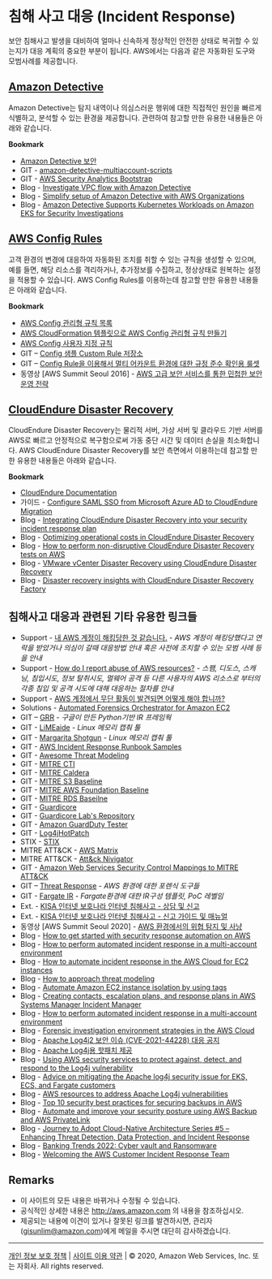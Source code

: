 # 침해 사고 대응 (Incident Response)

보안 침해사고 발생을 대비하여 얼마나 신속하게 정상적인 안전한 상태로 복귀할 수 있는지가 대응 계획의 중요한 부분이 됩니다. AWS에서는 다음과 같은 자동화된 도구와 모범사례를 제공합니다.

 
## [Amazon Detective](https://aws.amazon.com/ko/detective/?nc1=h_ls)

Amazon Detective는 탐지 내역이나 의심스러운 행위에 대한 직접적인 원인을 빠르게 식별하고, 분석할 수 있는 환경을 제공합니다. 관련하여 참고할 만한 유용한 내용들은 아래와 같습니다.

**Bookmark**

* [Amazon Detective 보안](https://docs.aws.amazon.com/ko_kr/detective/latest/adminguide/security.html)
* GIT - [amazon-detective-multiaccount-scripts](https://github.com/aws-samples/amazon-detective-multiaccount-scripts)
* GIT - [AWS Security Analytics Bootstrap](https://github.com/awslabs/aws-security-analytics-bootstrap)
* Blog - [Investigate VPC flow with Amazon Detective](https://aws.amazon.com/blogs/security/investigate-vpc-flow-with-amazon-detective/)
* Blog - [Simplify setup of Amazon Detective with AWS Organizations](https://aws.amazon.com/ko/blogs/security/simplify-setup-of-amazon-detective-with-aws-organizations/)
* Blog - [Amazon Detective Supports Kubernetes Workloads on Amazon EKS for Security Investigations](https://aws.amazon.com/blogs/aws/amazon-detective-supports-kubernetes-workloads-on-amazon-eks-for-security-investigations/)


## [AWS Config Rules](https://docs.aws.amazon.com/ko_kr/config/latest/developerguide/evaluate-config.html)

고객 환경의 변경에 대응하여 자동화된 조치를 취할 수 있는 규칙을 생성할 수 있으며, 예를 들면, 해당 리소스를 격리하거나, 추가정보를 수집하고, 정상상태로 원복하는 설정을 적용할 수 있습니다. AWS Config Rules를 이용하는데 참고할 만한 유용한 내용들은 아래와 같습니다.

**Bookmark**

* [AWS Config 관리형 규칙 목록](https://docs.aws.amazon.com/ko_kr/config/latest/developerguide/managed-rules-by-aws-config.html)
* [AWS CloudFormation 템플릿으로 AWS Config 관리형 규칙 만들기](https://docs.aws.amazon.com/ko_kr/config/latest/developerguide/aws-config-managed-rules-cloudformation-templates.html)
* [AWS Config 사용자 지정 규칙](https://docs.aws.amazon.com/ko_kr/config/latest/developerguide/evaluate-config_develop-rules.html)
* GIT – [Config 샘플 Custom Rule 저장소](https://github.com/awslabs/aws-config-rules)
* GIT – [Config Rule을 이용해서 멀티 어카운트 환경에 대한 규정 준수 확인용 룰셋](https://github.com/awslabs/aws-config-engine-for-compliance-as-code)
* 동영상 [AWS Summit Seoul 2016] - [AWS 고급 보안 서비스를 통한 민첩한 보안 운영 전략](https://www.youtube.com/watch?v=lRGJZThgk-Q)


## [CloudEndure Disaster Recovery](https://aws.amazon.com/ko/cloudendure-disaster-recovery/?nc1=h_ls)

CloudEndure Disaster Recovery는 물리적 서버, 가상 서버 및 클라우드 기반 서버를 AWS로 빠르고 안정적으로 복구함으로써 가동 중단 시간 및 데이터 손실을 최소화합니다. AWS CloudEndure Disaster Recovery를 보안 측면에서 이용하는데 참고할 만한 유용한 내용들은 아래와 같습니다.

**Bookmark**

* [CloudEndure Documentation](https://docs.cloudendure.com/CloudEndure%20Documentation.htm)
* 가이드 - [Configure SAML SSO from Microsoft Azure AD to CloudEndure Migration](https://docs.aws.amazon.com/ko_kr/prescriptive-guidance/latest/patterns/configure-saml-sso-from-microsoft-azure-ad-to-cloudendure-migration.html)
* Blog - [Integrating CloudEndure Disaster Recovery into your security incident response plan](https://aws.amazon.com/blogs/security/integrating-cloudendure-disaster-recovery-into-your-security-incident-response-plan/)
* Blog - [Optimizing operational costs in CloudEndure Disaster Recovery](https://aws.amazon.com/blogs/storage/optimizing-operational-costs-in-cloudendure-disaster-recovery/)
* Blog - [How to perform non-disruptive CloudEndure Disaster Recovery tests on AWS](https://aws.amazon.com/blogs/storage/how-to-perform-non-disruptive-cloudendure-disaster-recovery-tests-on-aws/)
* Blog - [VMware vCenter Disaster Recovery using CloudEndure Disaster Recovery](https://aws.amazon.com/blogs/storage/vmware-vcenter-disaster-recovery-using-cloudendure-disaster-recovery/)
* Blog - [Disaster recovery insights with CloudEndure Disaster Recovery Factory](https://aws.amazon.com/blogs/storage/disaster-recovery-insights-with-cloudendure-disaster-recovery-factory/)
 
 
## 침해사고 대응과 관련된 기타 유용한 링크들

* Support - [내 AWS 계정이 해킹당한 것 같습니다.](https://aws.amazon.com/ko/premiumsupport/knowledge-center/potential-account-compromise/) _- AWS 계정이 해킹당했다고 연락을 받았거나 의심이 갈때 대응방법 안내 혹은 사전에 조치할 수 있는 모범 사례 등을 안내_
* Support - [How do I report abuse of AWS resources?](https://aws.amazon.com/ko/premiumsupport/knowledge-center/report-aws-abuse/?nc1=h_ls) _- 스팸, 디도스, 스캐닝, 침입시도, 정보 탈취시도, 멀웨어 공격 등 다른 사용자의 AWS 리소스로 부터의 각종 침입 및 공격 시도에 대해 대응하는 절차를 안내_
* Support - [AWS 계정에서 무단 활동이 발견되면 어떻게 해야 합니까?](https://aws.amazon.com/ko/premiumsupport/knowledge-center/potential-account-compromise/)
* Solutions - [Automated Forensics Orchestrator for Amazon EC2](https://aws.amazon.com/solutions/implementations/automated-forensics-orchestrator-for-amazon-ec2/?did=sl_card&trk=sl_card)
* GIT – [GRR](https://github.com/google/grr) _- 구글이 만든 Python기반 IR 프레임웍_
* GIT - [LiMEaide](https://kd8bny.github.io/LiMEaide/) _- Linux 메모리 캡춰 툴_
* GIT - [Margarita Shotgun](https://github.com/ThreatResponse/margaritashotgun) _- Linux 메모리 캡춰 툴_
* GIT - [AWS Incident Response Runbook Samples](https://github.com/aws-samples/aws-incident-response-runbooks)
* GIT - [Awesome Threat Modeling](https://github.com/hysnsec/awesome-threat-modelling#threat-model-examples)
* GIT - [MITRE CTI](https://github.com/mitre/cti)
* GIT - [MITRE Caldera](https://github.com/mitre/caldera)
* GIT - [MITRE S3 Baseline](https://github.com/mitre/aws-s3-baseline)
* GIT - [MITRE AWS Foundation Baseline](https://github-dotcom.gateway.web.tr/mitre/aws-foundations-cis-baseline)
* GIT - [MITRE RDS Baseilne](https://github-dotcom.gateway.web.tr/mitre/aws-rds-crunchy-data-postgresql-9-stig-baseline)
* GIT - [Guardicore](https://github.com/guardicore/monkey)
* GIT - [Guardicore Lab's Repository](https://github.com/guardicore/labs_campaigns)
* GIT - [Amazon GuardDuty Tester](https://github.com/awslabs/amazon-guardduty-tester)
* GIT - [Log4jHotPatch](https://github.com/corretto/hotpatch-for-apache-log4j2)
* STIX - [STIX](https://oasis-open.github.io/cti-documentation/stix/intro.html)
* MITRE ATT&CK - [AWS Matrix](https://attack.mitre.org/matrices/enterprise/cloud/aws/)
* MITRE ATT&CK - [Att&ck Nivigator](https://mitre-attack.github.io/attack-navigator/enterprise/)
* GIT - [Amazon Web Services Security Control Mappings to MITRE ATT&CK](https://center-for-threat-informed-defense.github.io/security-stack-mappings/AWS/README.html#contents)
* GIT – [Threat Response](https://github.com/ThreatResponse) _- AWS 환경에 대한 포렌식 도구들_
* GIT - [Fargate IR](https://github.com/andrewkrug/fargate-ir) _- Fargate환경에 대한 IR구성 템플릿, PoC 레벨임_
* Ext. - [KISA 인터넷 보호나라 인터넷 침해사고 - 상담 및 신고](https://www.boho.or.kr/consult/hacking.do)
* Ext. - [KISA 인터넷 보호나라 인터넷 침해사고 - 신고 가이드 및 매뉴얼](https://www.krcert.or.kr/data/guideView.do?bulletin_writing_sequence=27050)
* 동영상 [AWS Summit Seoul 2020] - [AWS 환경에서의 위협 탐지 및 사냥](https://www.youtube.com/watch?v=iPKaylieTV8&t=46s)
* Blog - [How to get started with security response automation on AWS](https://aws.amazon.com/blogs/security/how-get-started-security-response-automation-aws/)
* Blog - [How to perform automated incident response in a multi-account environment](https://aws.amazon.com/blogs/security/how-to-perform-automated-incident-response-multi-account-environment/)
* Blog - [How to automate incident response in the AWS Cloud for EC2 instances](https://aws.amazon.com/blogs/security/how-to-automate-incident-response-in-aws-cloud-for-ec2-instances/)
* Blog - [How to approach threat modeling](https://aws.amazon.com/ko/blogs/security/how-to-approach-threat-modeling/)
* Blog - [Automate Amazon EC2 instance isolation by using tags](https://aws.amazon.com/blogs/security/automate-amazon-ec2-instance-isolation-by-using-tags/)
* Blog - [Creating contacts, escalation plans, and response plans in AWS Systems Manager Incident Manager](https://aws.amazon.com/blogs/mt/creating-contacts-escalation-plans-response-plans-aws-systems-manager-incident-manager/)
* Blog - [How to perform automated incident response in a multi-account environment](https://aws.amazon.com/ko/blogs/security/how-to-perform-automated-incident-response-multi-account-environment/)
* Blog - [Forensic investigation environment strategies in the AWS Cloud](https://aws.amazon.com/blogs/security/forensic-investigation-environment-strategies-in-the-aws-cloud/)
* Blog - [Apache Log4j2 보안 이슈 (CVE-2021-44228) 대응 공지](https://aws.amazon.com/ko/blogs/korea/aws-security-bulletins-cve-2021-44228/)
* Blog - [Apache Log4j용 핫패치 제공](https://aws.amazon.com/ko/blogs/korea/hotpatch-for-apache-log4j/)
* Blog - [Using AWS security services to protect against, detect, and respond to the Log4j vulnerability](https://aws.amazon.com/ko/blogs/security/using-aws-security-services-to-protect-against-detect-and-respond-to-the-log4j-vulnerability/)
* Blog - [Advice on mitigating the Apache log4j security issue for EKS, ECS, and Fargate customers](https://aws.amazon.com/ko/blogs/containers/advice-on-mitigating-the-apache-log4j-security-issue-for-eks-ecs-and-fargate-customers/)
* Blog - [AWS resources to address Apache Log4j vulnerabilities](https://aws.amazon.com/ko/blogs/publicsector/aws-resources-to-address-apache-log4j-vulnerabilities/)
* Blog - [Top 10 security best practices for securing backups in AWS](https://aws.amazon.com/ko/blogs/security/top-10-security-best-practices-for-securing-backups-in-aws/)
* Blog - [Automate and improve your security posture using AWS Backup and AWS PrivateLink](https://aws.amazon.com/ko/blogs/storage/use-aws-backup-and-aws-privatelink-for-automation-and-improved-security-posture/)
* Blog - [Journey to Adopt Cloud-Native Architecture Series #5 – Enhancing Threat Detection, Data Protection, and Incident Response](https://aws.amazon.com/blogs/architecture/journey-to-adopt-cloud-native-architecture-series-5-enhancing-threat-detection-data-protection-and-incident-response/)
* Blog - [Banking Trends 2022: Cyber vault and Ransomware](https://aws.amazon.com/ko/blogs/industries/banking-trends-2022-cyber-vault-and-ransomware/)
* Blog - [Welcoming the AWS Customer Incident Response Team](https://aws.amazon.com/blogs/security/welcoming-the-aws-customer-incident-response-team/)

## Remarks

* 이 사이트의 모든 내용은 바뀌거나 수정될 수 있습니다.
* 공식적인 상세한 내용은 http://aws.amazon.com 의 내용을 참조하십시오.
* 제공되는 내용에 이견이 있거나 잘못된 링크를 발견하시면, 관리자(gisunlim@amazon.com)에게 메일을 주시면 대단히 감사하겠습니다.



---

[개인 정보 보호 정책](https://aws.amazon.com/privacy/?nc1=f_pr) | [사이트 이용 약관](https://aws.amazon.com/terms/?nc1=f_pr) | © 2020, Amazon Web Services, Inc. 또는 자회사. All rights reserved. 


<script type="text/javascript" src="http://www.websitegoodies.com/counter.php?id=72613&color=%23183fd8"></script>